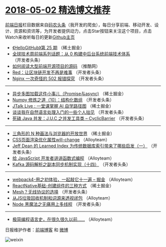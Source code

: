 # [2018-05-02 精选博文推荐](http://hao.caibaojian.com/date/2018/05/02)

[前端日报](http://caibaojian.com/c/news)栏目数据来自[码农头条](http://hao.caibaojian.com/)（我开发的爬虫），每日分享前端、移动开发、设计、资源和资讯等，为开发者提供动力，点击Star按钮来关注这个项目，点击Watch来收听每日的更新[Github主页](https://github.com/kujian/frontendDaily)
* [《HelloGitHub》第 25 期](http://hao.caibaojian.com/72763.html) （稀土掘金）
* [全球技术周前端系列话题：从 0 构建中后台系统前端技术体系](http://hao.caibaojian.com/72727.html) （开发者头条）
* [如何阅读大型前端开源项目的源码](http://hao.caibaojian.com/72746.html) （推酷网）
* [Red：让区块链开发不再是难事](http://hao.caibaojian.com/72729.html) （开发者头条）
* [Nginx 一次奇怪的 502 报错探究](http://hao.caibaojian.com/72726.html) （开发者头条）

***
* [异步多图加载这件小事儿（Promise与async)](http://hao.caibaojian.com/72761.html) （稀土掘金）
* [Numpy 修炼之道（10）：结构化数组](http://hao.caibaojian.com/72733.html) （开发者头条）
* [JTalk Live : 一堂课掌握 AI 自学路径图](http://hao.caibaojian.com/72760.html) （稀土掘金）
* [谈谈我在自然语言处理入门的一些个人拙见](http://hao.caibaojian.com/72728.html) （开发者头条）
* [死磕 Java 并发：J.U.C 之并发工具类 &#8211; CyclicBarrier](http://hao.caibaojian.com/72730.html) （开发者头条）

***
* [三角形的 N 种画法与浏览器的开放世界](http://hao.caibaojian.com/72764.html) （稀土掘金）
* [CSS页面渲染优化属性will-change](http://hao.caibaojian.com/72772.html) （Alloyteam）
* [Jeff Dean 的 Learned Index 为传统数据库索引带来了哪些启发（一）](http://hao.caibaojian.com/72734.html) （开发者头条）
* [给 JavaScript 开发者讲讲函数式编程](http://hao.caibaojian.com/72773.html) （Alloyteam）
* [Kafka 源码解析之副本同步机制实现（十四）](http://hao.caibaojian.com/72735.html) （开发者头条）

***
* [webpack4-用之初体验，一起敲它十一遍 &#8211; 掘金](http://hao.caibaojian.com/72774.html) （Alloyteam）
* [ReactNative基础-创建组件的三种方式](http://hao.caibaojian.com/72762.html) （稀土掘金）
* [Mesh？无线协议的选择](http://hao.caibaojian.com/72731.html) （开发者头条）
* [从JS垃圾回收机制和词源来透视闭包](http://hao.caibaojian.com/72771.html) （Alloyteam）
* [Node 黑魔法之无痛用上多线程](http://hao.caibaojian.com/72732.html) （开发者头条）

***
* [极简编程语言史，在很久很久以前……](http://hao.caibaojian.com/72775.html) （Alloyteam）

日报维护作者：[前端博客](http://caibaojian.com/) 和 [微博](http://caibaojian.com/go/weibo)

![weixin](https://user-images.githubusercontent.com/3055447/38468989-651132ac-3b80-11e8-8e6b-15122322a9d7.png)
